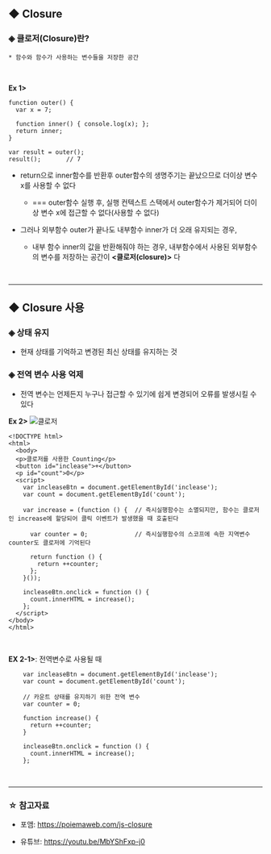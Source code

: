 ## ◆ Closure
### ◈ 클로저(Closure)란?
```
* 함수와 함수가 사용하는 변수들을 저장한 공간
```
<br>

__Ex 1>__
```
function outer() {
  var x = 7;
  
  function inner() { console.log(x); };
  return inner;
}

var result = outer();
result();       // 7
```

* return으로 inner함수를 반환후 outer함수의 생명주기는 끝났으므로 더이상 변수 x를 사용할 수 없다

   * === outer함수 실행 후, 실행 컨텍스트 스택에서 outer함수가 제거되어 더이상 변수 x에 접근할 수 없다(사용할 수 없다)

* 그러나 외부함수 outer가 끝나도 내부함수 inner가 더 오래 유지되는 경우,

   * 내부 함수 inner의 값을 반환해줘야 하는 경우, 내부함수에서 사용된 외부함수의 변수를 저장하는 공간이 __<클로저(closure)>__ 다

<br>
<hr>

## ◆ Closure 사용
### ◈ 상태 유지
* 현재 상태를 기억하고 변경된 최신 상태를 유지하는 것

### ◈ 전역 변수 사용 억제
* 전역 변수는 언제든지 누구나 접근할 수 있기에 쉽게 변경되어 오류를 발생시킬 수 있다

__Ex 2>__
<img src="https://user-images.githubusercontent.com/108077414/204702400-418eccb5-706f-4807-932d-79d1dc80fdcf.png" alt="클로저" />

```
<!DOCTYPE html>
<html>
  <body>
  <p>클로저를 사용한 Counting</p>
  <button id="inclease">+</button>
  <p id="count">0</p>
  <script>
    var incleaseBtn = document.getElementById('inclease');
    var count = document.getElementById('count');

    var increase = (function () {  // 즉시실행함수는 소멸되지만, 함수는 클로저인 increase에 할당되어 클릭 이벤트가 발생했을 때 호출된다
      
      var counter = 0;             // 즉시실행함수의 스코프에 속한 지역변수 counter도 클로저에 기억된다
      
      return function () {
        return ++counter;
      };
    }());

    incleaseBtn.onclick = function () {
      count.innerHTML = increase();
    };
  </script>
</body>
</html>
```
<br>

__EX 2-1>__: 전역변수로 사용될 때
```
    var incleaseBtn = document.getElementById('inclease');
    var count = document.getElementById('count');

    // 카운트 상태를 유지하기 위한 전역 변수
    var counter = 0;

    function increase() {
      return ++counter;
    }

    incleaseBtn.onclick = function () {
      count.innerHTML = increase();
    };
```

<br>
<hr>

### ☆ 참고자료
* 포앰: https://poiemaweb.com/js-closure

* 유튜브: https://youtu.be/MbYShFxp-j0
